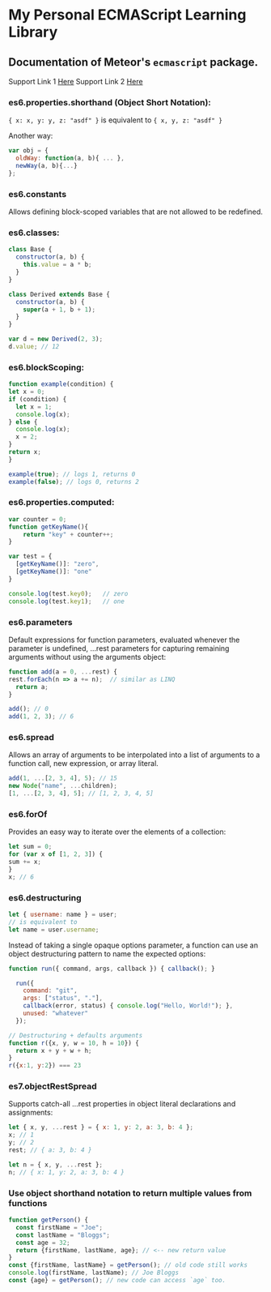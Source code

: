 # My Personal ECMAScript Learning Library

## Documentation of Meteor's `ecmascript` package.

Support Link 1 [Here](https://docs.meteor.com/packages/ecmascript.html) Support Link 2 [Here](http://info.meteor.com/blog/es2015-get-started)

### es6.properties.shorthand (Object Short Notation):

`{ x: x, y: y, z: "asdf" }` is equivalent to `{ x, y, z: "asdf" }`

Another way:

```javascript
var obj = {
  oldWay: function(a, b){ ... },
  newWay(a, b){...}
};
```

### es6.constants

Allows defining block-scoped variables that are not allowed to be redefined.

### es6.classes:

```javascript
class Base {
  constructor(a, b) {
    this.value = a * b;
  }
}

class Derived extends Base {
  constructor(a, b) {
    super(a + 1, b + 1);
  }
}

var d = new Derived(2, 3);
d.value; // 12
```

### es6.blockScoping:

```javascript
function example(condition) {
let x = 0;
if (condition) {
  let x = 1;
  console.log(x);
} else {
  console.log(x);
  x = 2;
}
return x;
}

example(true); // logs 1, returns 0
example(false); // logs 0, returns 2
```

### es6.properties.computed:

```javascript
var counter = 0;
function getKeyName(){
    return "key" + counter++;
}

var test = {
  [getKeyName()]: "zero",
  [getKeyName()]: "one"
}

console.log(test.key0);   // zero
console.log(test.key1);   // one
```

### es6.parameters

Default expressions for function parameters, evaluated whenever the parameter is undefined, ...rest parameters for capturing remaining arguments without using the arguments object:

```javascript
function add(a = 0, ...rest) {
rest.forEach(n => a += n);  // similar as LINQ
  return a;
}

add(); // 0
add(1, 2, 3); // 6
```

### es6.spread

Allows an array of arguments to be interpolated into a list of arguments to a function call, new expression, or array literal.

```javascript
add(1, ...[2, 3, 4], 5); // 15
new Node("name", ...children);
[1, ...[2, 3, 4], 5]; // [1, 2, 3, 4, 5]
```

### es6.forOf

Provides an easy way to iterate over the elements of a collection:

```javascript
let sum = 0;
for (var x of [1, 2, 3]) {
sum += x;
}
x; // 6
```

### es6.destructuring

```javascript
let { username: name } = user;
// is equivalent to
let name = user.username;
```

Instead of taking a single opaque options parameter, a function can use an object destructuring pattern to name the expected options:

```javascript
function run({ command, args, callback }) { callback(); }

  run({
    command: "git",
    args: ["status", "."],
    callback(error, status) { console.log("Hello, World!"); },
    unused: "whatever"
  });
```

```javascript
// Destructuring + defaults arguments
function r({x, y, w = 10, h = 10}) {
  return x + y + w + h;
}
r({x:1, y:2}) === 23
```

### es7.objectRestSpread

Supports catch-all ...rest properties in object literal declarations and assignments:

```javascript
let { x, y, ...rest } = { x: 1, y: 2, a: 3, b: 4 };
x; // 1
y; // 2
rest; // { a: 3, b: 4 }

let n = { x, y, ...rest };
n; // { x: 1, y: 2, a: 3, b: 4 }
```

### Use object shorthand notation to return multiple values from functions

```javascript
function getPerson() {
  const firstName = "Joe";
  const lastName = "Bloggs";
  const age = 32;
  return {firstName, lastName, age}; // <-- new return value
}
const {firstName, lastName} = getPerson(); // old code still works
console.log(firstName, lastName); // Joe Bloggs
const {age} = getPerson(); // new code can access `age` too.
```
